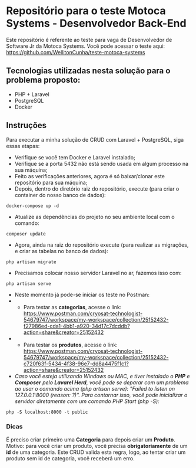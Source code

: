 # Repositório para o teste Motoca Systems - Desenvolvedor Back-End
Este repositório é referente ao teste para vaga de Desenvolvedor de Software Jr da Motoca Systems. Você pode acessar o teste aqui: https://github.com/WellitonCunha/teste-motoca-systems

## Tecnologias utilizadas nesta solução para o problema proposto:
- PHP + Laravel
- PostgreSQL
- Docker

## Instruções
Para executar a minha solução de CRUD com Laravel + PostgreSQL, siga essas etapas:
- Verifique se você tem Docker e Laravel instalado;
- Verifique se a porta 5432 não está sendo usada em algum processo na sua máquina;
- Feito as verificações anteriores, agora é só baixar/clonar este repositório para sua máquina;
- Depois, dentro do diretório raiz do repositório, execute (para criar o container do nosso banco de dados):
```
docker-compose up -d
```
- Atualize as dependências do projeto no seu ambiente local com o comando:
```
composer update
```
- Agora, ainda na raiz do repositório execute (para realizar as migrações, e criar as tabelas no banco de dados):
```
php artisan migrate
```
- Precisamos colocar nosso servidor Laravel no ar, fazemos isso com:
```
php artisan serve
```
- Neste momento já pode-se iniciar os teste no Postman:
- - Para testar as **categorias**, acesse o link: https://www.postman.com/cryosat-technologist-54679747/workspace/my-workspace/collection/25152432-f27986ed-cda1-4bb1-a920-34d17c7dcddb?action=share&creator=25152432
- - Para testar os **produtos**, acesse o link: https://www.postman.com/cryosat-technologist-54679747/workspace/my-workspace/collection/25152432-c720f63f-5434-4f38-96e7-dd8a4475f1c1?action=share&creator=25152432
- _Caso você esteja utilizando Windows ou MAC, e tiver instalado o **PHP** e **Composer** pelo **Lavarel Herd**, você pode se deparar com um problema ao usar o comando acima (php artisan serve): "Failed to listen on 127.0.0.1:8000 (reason: ?)". Para contornar isso, você pode inicializar o servidor diretamente com um comando PHP Start (php -S):_
```
php -S localhost:8000 -t public
```
### Dicas
É preciso criar primeiro uma **Categoria** para depois criar um **Produto**. Motivo: para você criar um produto, você precisa **obrigatoriamente** de um **id** de uma categoria. Este CRUD valida esta regra, logo, ao tentar criar um produto sem id de categoria, você receberá um erro.
